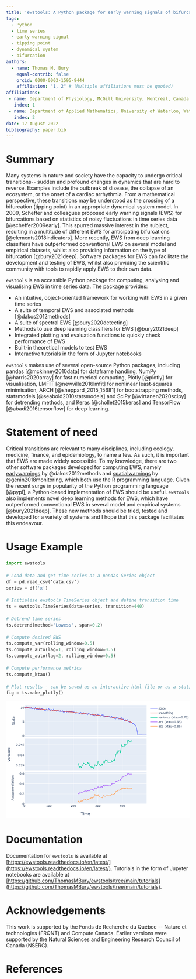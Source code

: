 ```yaml
---
title: 'ewstools: A Python package for early warning signals of bifurcations in time series data'
tags:
  - Python
  - time series
  - early warning signal
  - tipping point
  - dynamical system
  - bifurcation
authors:
  - name: Thomas M. Bury
    equal-contrib: false
    orcid: 0000-0003-1595-9444
    affiliation: "1, 2" # (Multiple affiliations must be quoted)
affiliations:
 - name: Department of Physiology, McGill University, Montréal, Canada
   index: 1
 - name: Department of Applied Mathematics, University of Waterloo, Waterloo, Canada
   index: 2
date: 17 August 2022
bibliography: paper.bib
---
```



# Summary

Many systems in nature and society have the capacity to undergo critical transitions--
sudden and profound changes in dynamics that are hard to reverse.
Examples include the outbreak of disease, the collapse of an ecosystem, or the onset 
of a cardiac arrhythmia.
From a mathematical perspective, these transitions may be understood as the 
crossing of a bifurcation (tipping point) in an appropriate dynamical system model.
In 2009, Scheffer and colleagues proposed early warning signals (EWS) for bifurcations
based on statistics of noisy fluctuations in time series data [@scheffer2009early].
This spurred massive interest in the subject, resulting in a multitude of different
EWS for anticipating bifurcations [@clements2018indicators]. More recently, EWS 
from deep learning classifiers have outperformed conventional EWS
on several model and empirical datasets, whilst also providing
information on the type of bifurcation [@bury2021deep].
Software packages for EWS can facilitate the development and testing of EWS,
whilst also providing the scientific community with tools to rapidly apply 
EWS to their own data.


`ewstools` is an accessible Python package for computing, analysing and 
visualising EWS in time series data. The package provides:

- An intuitive, object-oriented framework for working with EWS in a given time series
- A suite of temporal EWS and associated methods [@dakos2012methods]
- A suite of spectral EWS [@bury2020detecting]
- Methods to use deep learning classifiers for EWS [@bury2021deep]
- Integrated plotting and evaluation functions to quickly check performance of EWS
- Built-in theoretical models to test EWS
- Interactive tutorials in the form of Jupyter notebooks


`ewstools` makes use of several open-source Python packages, including
pandas [@mckinney2010data] for dataframe handling, 
NumPy [@harris2020array] for fast numerical computing, 
Plotly [@plotly] for visualisation, 
LMFIT [@newville2016lmfit] for nonlinear least-squares minimisation, 
ARCH [@sheppard_2015_15681] for bootstrapping methods, 
statsmodels [@seabold2010statsmodels] and SciPy [@virtanen2020scipy] for detrending methods, 
and Keras [@chollet2015keras] and TensorFlow [@abadi2016tensorflow] for deep learning.


# Statement of need

Critical transitions are relevant to many disciplines, including ecology, medicine,
finance, and epidemiology, to name a few. As such, it is important that EWS are made 
widely accessible. 
To my knowledge, there are two other software packages developed for
computing EWS, namely
[earlywarnings](https://cran.r-project.org/web/packages/earlywarnings/index.html) by @dakos2012methods
and 
[spatialwarnings](https://cran.r-project.org/web/packages/spatialwarnings/index.html) by @genin2018monitoring, 
which both use the R programming language.
Given the recent surge in popularity of the Python programming language [@pypl],
a Python-based implementation of EWS should be useful.
`ewstools` also implements novel deep learning methods for EWS, which have
outperformed conventional EWS in several model and empirical systems [@bury2021deep].
These new methods should be tried, tested and developed for a variety of systems 
and I hope that this package facilitates this endeavour.


<!-- 
]), both using the R programming language. 




EWS are applicable to a wide range of scientific domains, making it important, it is important that they are made accessible
to researchers spanning many different scientific domains and coding backgrounds.
To my knowledge there exist two other software packages for computing EWS, 
both using the R programming language.
[earlywarnings](https://cran.r-project.org/web/packages/earlywarnings/index.html) [@dakos2012methods] is a
popular package for computing early warning signals in time series data, and 
[spatialwarnings](https://cran.r-project.org/web/packages/spatialwarnings/index.html) [@genin2018monitoring]
was developed to compute EWS in spatial data, with particular application to
ecosystem degradation.
Given the recent surge in popularity of the Python programming language [@stanvcin2019overview],
ewstools provides a convenient tool for these researchers and data scientists who primarily
work in Python.


I believe that an EWS package in Python will complement these existing packages, by allowing
for additional testing and cross validation of EWS, whilst also appealing to those
who primarily work in Python. 
 


The use of python in the area of data science and machine learning has reached
unprecedented levels, largely thanks to its ecosystem of open-source libraries [@stanvcin2019overview].
As such, it is important that a python package exists for EWS.


 -->


# Usage Example

```python
import ewstools

# Load data and get time series as a pandas Series object
df = pd.read_csv(‘data.csv’)
series = df['x']

# Initialise ewstools TimeSeries object and define transition time
ts = ewstools.TimeSeries(data=series, transition=440)

# Detrend time series
ts.detrend(method='Lowess', span=0.2)

# Compute desired EWS
ts.compute_var(rolling_window=0.5)
ts.compute_auto(lag=1, rolling_window=0.5)
ts.compute_auto(lag=2, rolling_window=0.5)

# Compute performance metrics
ts.compute_ktau()

# Plot results - can be saved as an interactive html file or as a static image
fig = ts.make_plotly()
```

![Output of plotting function in usage example.\label{fig:Figure 1}](figure1.png)


# Documentation

Documentation for `ewstools` is available at 
[https://ewstools.readthedocs.io/en/latest/](https://ewstools.readthedocs.io/en/latest/).
Tutorials in the form of Jupyter notebooks are available at
[https://github.com/ThomasMBury/ewstools/tree/main/tutorials](https://github.com/ThomasMBury/ewstools/tree/main/tutorials).



# Acknowledgements

This work is supported by the 
Fonds de Recherche du Québec -- Nature et technologies (FRQNT)
and Compute Canada. Earlier versions were supported by the 
Natural Sciences and Engineering Research Council of Canada (NSERC).


# References